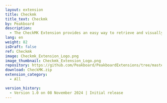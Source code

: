 ```yaml
---
layout: extension
title: Checkmk
title_text: Checkmk
by: Peakboard
description: 
  - The CheckMK Extension provides an easy way to retrieve and visually display error messages and warnings from all clients monitored by CheckMK via Peakboard.
lang: en
weight: 82
isDraft: false
ref: Checkmk
image: Checkmk_Extension_Logo.png
image_thumbnail: Checkmk_Extension_Logo.png
repository: https://github.com/Peakboard/PeakboardExtensions/tree/master/CheckMk
download: CheckMK.zip
extension_category:
  - All

version_history:
  - Version 1.0 on 08 November 2024 | Initial release
---
```

